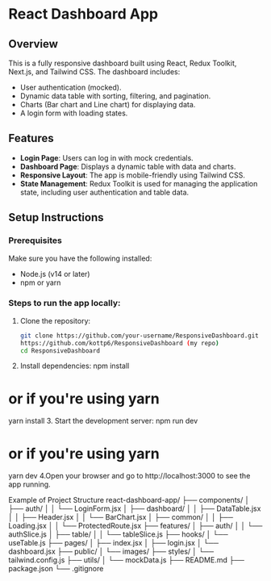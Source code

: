 # React Dashboard App

## Overview
This is a fully responsive dashboard built using React, Redux Toolkit, Next.js, and Tailwind CSS. The dashboard includes:
- User authentication (mocked).
- Dynamic data table with sorting, filtering, and pagination.
- Charts (Bar chart and Line chart) for displaying data.
- A login form with loading states.

## Features
- **Login Page**: Users can log in with mock credentials.
- **Dashboard Page**: Displays a dynamic table with data and charts.
- **Responsive Layout**: The app is mobile-friendly using Tailwind CSS.
- **State Management**: Redux Toolkit is used for managing the application state, including user authentication and table data.


## Setup Instructions

### Prerequisites
Make sure you have the following installed:
- Node.js (v14 or later)
- npm or yarn

### Steps to run the app locally:

1. Clone the repository:
   ```bash
   git clone https://github.com/your-username/ResponsiveDashboard.git
   https://github.com/kottp6/ResponsiveDashboard (my repo)
   cd ResponsiveDashboard
2. Install dependencies:
  npm install
  # or if you're using yarn
  yarn install
3. Start the development server:
  npm run dev
  # or if you're using yarn
  yarn dev
4.Open your browser and go to http://localhost:3000 to see the app running.

Example of Project Structure
react-dashboard-app/
├── components/
│   ├── auth/
│   │   └── LoginForm.jsx
│   ├── dashboard/
│   │   ├── DataTable.jsx
│   │   ├── Header.jsx
│   │   └── BarChart.jsx
│   ├── common/
│   │   ├── Loading.jsx
│   │   └── ProtectedRoute.jsx
├── features/
│   ├── auth/
│   │   └── authSlice.js
│   ├── table/
│   │   └── tableSlice.js
├── hooks/
│   └── useTable.js
├── pages/
│   ├── index.jsx
│   ├── login.jsx
│   └── dashboard.jsx
├── public/
│   └── images/
├── styles/
│   └── tailwind.config.js
├── utils/
│   └── mockData.js
├── README.md
├── package.json
└── .gitignore



